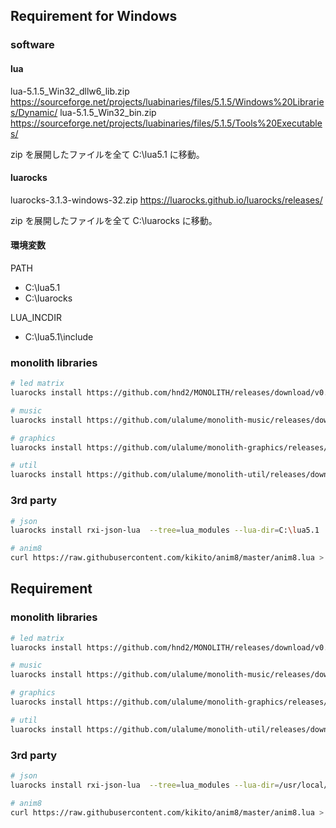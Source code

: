 ## Requirement for Windows
### software

#### lua
lua-5.1.5_Win32_dllw6_lib.zip
https://sourceforge.net/projects/luabinaries/files/5.1.5/Windows%20Libraries/Dynamic/
lua-5.1.5_Win32_bin.zip
https://sourceforge.net/projects/luabinaries/files/5.1.5/Tools%20Executables/

zip を展開したファイルを全て C:\lua5.1 に移動。

#### luarocks
luarocks-3.1.3-windows-32.zip
https://luarocks.github.io/luarocks/releases/

zip を展開したファイルを全て C:\luarocks に移動。

#### 環境変数
PATH
- C:\lua5.1
- C:\luarocks

LUA_INCDIR
- C:\lua5.1\include

### monolith libraries
```bash
# led matrix
luarocks install https://github.com/hnd2/MONOLITH/releases/download/v0.0.1/monolith-dev-1.rockspec --tree=lua_modules --lua-dir=C:\lua5.1

# music
luarocks install https://github.com/ulalume/monolith-music/releases/download/v0.1/music-dev-1.rockspec --tree=lua_modules --lua-dir=C:\lua5.1

# graphics
luarocks install https://github.com/ulalume/monolith-graphics/releases/download/v0.1/graphics-dev-1.rockspec --tree=lua_modules --lua-dir=C:\lua5.1

# util
luarocks install https://github.com/ulalume/monolith-util/releases/download/v0.1/util-dev-1.rockspec --tree=lua_modules --lua-dir=C:\lua5.1
```

### 3rd party
```bash
# json
luarocks install rxi-json-lua  --tree=lua_modules --lua-dir=C:\lua5.1

# anim8
curl https://raw.githubusercontent.com/kikito/anim8/master/anim8.lua > lua_modules/share/lua/5.1/anim8.lua
```


## Requirement

### monolith libraries
```bash
# led matrix
luarocks install https://github.com/hnd2/MONOLITH/releases/download/v0.0.1/monolith-dev-1.rockspec --tree=lua_modules --lua-dir=/usr/local/opt/lua@5.1

# music
luarocks install https://github.com/ulalume/monolith-music/releases/download/v0.1/music-dev-1.rockspec --tree=lua_modules --lua-dir=/usr/local/opt/lua@5.1

# graphics
luarocks install https://github.com/ulalume/monolith-graphics/releases/download/v0.1/graphics-dev-1.rockspec --tree=lua_modules --lua-dir=/usr/local/opt/lua@5.1

# util
luarocks install https://github.com/ulalume/monolith-util/releases/download/v0.1/util-dev-1.rockspec --tree=lua_modules --lua-dir=/usr/local/opt/lua@5.1
```

### 3rd party
```bash
# json
luarocks install rxi-json-lua  --tree=lua_modules --lua-dir=/usr/local/opt/lua@5.1

# anim8
curl https://raw.githubusercontent.com/kikito/anim8/master/anim8.lua > lua_modules/share/lua/5.1/anim8.lua
```
